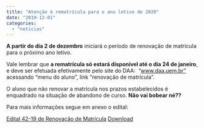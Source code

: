 ```yaml
---
title: "Atenção à rematrícula para o ano letivo de 2020"
date: "2019-12-01"
categories: 
  - "noticias"
---
```


**A partir do dia 2 de dezembro** iniciará o período de renovação de matrícula para o próximo ano letivo.

Vale lembrar que **a rematrícula só estará disponível até o dia 24 de janeiro**, e deve ser efetuada efetivamente pelo site do DAA:  “www.daa.uem.br” acessando “menu do aluno”, link “renovação de matrícula”.

O aluno que não renovar a matrícula nos prazos estabelecidos é enquadrado na situação de abandono de curso. **Não vai bobear né??**

Para mais informações segue em anexo o edital:

[Edital 42-19 de Renovação de Matrícula](/img/antigo/2019/11/Edital-42-19-de-Renovação-de-Matrícula-versaofinal-1-convertido.pdf)
[Download](/img/antigo/2019/11/Edital-42-19-de-Renovação-de-Matrícula-versaofinal-1-convertido.pdf)
